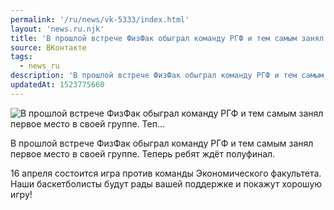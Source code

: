```yaml
---
permalink: '/ru/news/vk-5333/index.html'
layout: 'news.ru.njk'
title: 'В прошлой встрече ФизФак обыграл команду РГФ и тем самым занял первое место в своей группе. Теп…'
source: ВКонтакте
tags:
  - news_ru
description: 'В прошлой встрече ФизФак обыграл команду РГФ и тем самым занял первое место в своей группе. Теп…'
updatedAt: 1523775660
---
```

![В прошлой встрече ФизФак обыграл команду РГФ и тем самым занял первое место в своей группе. Теп…](https://sun9-63.userapi.com/impf/1jcjK6BFBIk236KA4VSQfPOHTrMeCs8NlF3ZNQ/WsO_gf93JdM.jpg?size=1280x976&quality=96&sign=f9504a94c3c9c0d39b8bbcb3a77f96de&c_uniq_tag=jXwl1LJZiHp3qQgCqX45uo2a8z4LDLaleqGtptYJy6o&type=album)

В прошлой встрече ФизФак обыграл команду РГФ и тем самым занял первое место в своей группе. Теперь ребят ждёт полуфинал.

16 апреля состоится игра против команды Экономического факультета. Наши баскетболисты будут рады вашей поддержке и покажут хорошую игру!
